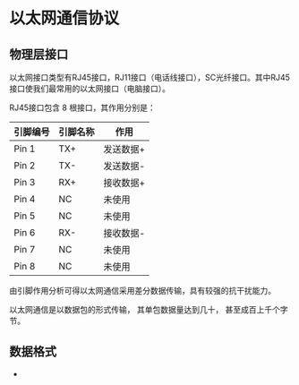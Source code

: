# 以太网通信协议

## 物理层接口

以太网接口类型有RJ45接口，RJ11接口（电话线接口），SC光纤接口。其中RJ45接口使我们最常用的以太网接口（电脑接口）。

RJ45接口包含 8 根接口，其作用分别是：

| 引脚编号 | 引脚名称 | 作用      |
| -------- | -------- | --------- |
| Pin 1    | TX+      | 发送数据+ |
| Pin 2    | TX-      | 发送数据- |
| Pin 3    | RX+      | 接收数据+ |
| Pin 4    | NC       | 未使用    |
| Pin 5    | NC       | 未使用    |
| Pin 6    | RX-      | 接收数据- |
| Pin 7    | NC       | 未使用    |
| Pin 8    | NC       | 未使用    |

由引脚作用分析可得以太网通信采用差分数据传输，具有较强的抗干扰能力。

以太网通信是以数据包的形式传输， 其单包数据量达到几十， 甚至成百上千个字节。

## 数据格式

- 